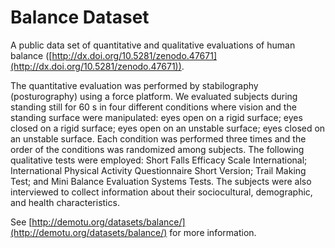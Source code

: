 Balance Dataset
===============

A public data set of quantitative and qualitative evaluations of human balance ([http://dx.doi.org/10.5281/zenodo.47671](http://dx.doi.org/10.5281/zenodo.47671)).  

The quantitative evaluation was performed by stabilography (posturography) using a force platform. We evaluated subjects during standing still for 60 s in four different conditions where vision and the standing surface were manipulated: eyes open on a rigid surface; eyes closed on a rigid surface; eyes open on an unstable surface; eyes closed on an unstable surface. Each condition was performed three times and the order of the conditions was randomized among subjects. The following qualitative tests were employed: Short Falls Efficacy Scale International; International Physical Activity Questionnaire Short Version; Trail Making Test; and Mini Balance Evaluation Systems Tests. The subjects were also interviewed to collect information about their sociocultural, demographic, and health characteristics.  

See [http://demotu.org/datasets/balance/](http://demotu.org/datasets/balance/) for more information.